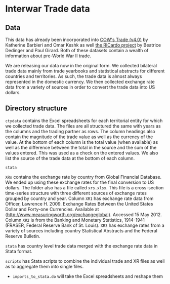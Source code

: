 # Interwar Trade data


## Data
This data has already been incorporated into <a href='https://correlatesofwar.org/data-sets/bilateral-trade/'>COW's Trade (v4.0)</a> by Katherine Barbieri and Omar Keshk as well <a href='https://ricardo.medialab.sciences-po.fr/#!/'>the RICardo project</a> by Beatrice Dedinger and Paul Girard. Both of these datasets contain a wealth of information about pre-World War II trade. 

We are releasing our data now in the original form. We collected bilateral trade data mainly from trade yearbooks and statistical abstracts for different countries and territories. As such, the trade data is almost always represented in the domestic currency. We then collected exchange rate data from a variety of sources in order to convert the trade data into US dollars. 


## Directory structure

`ctydata` contains the Excel spreadsheets for each territorial entity for which we collected trade data. The files are all structured the same with years as the columns and the trading partner as rows. The column headings also contain the magnitude of the trade value as well as the currency of the value. At the bottom of each column is the total value (when available) as well as the difference between the total in the source and the sum of the values entered. This was used as a check on the entered values. We also list the source of the trade data at the bottom of each column.

`stata` 

`XRs` contains the exchange rate by country from Global Financial Database. We ended up using these exchange rates for the final conversion to US dollars. The folder also has a file called `xrs.xlsx`. This file is a cross-section time-series structure with three different sources of exchange rates grouped by country and year. Column `XR1` has exchange rate data from 
Officer, Lawrence H. 2009. Exchange Rates Between the United States Dollar and Forty-one Currencies. Available at ⟨http://www.measuringworth.org/exchangeglobal⟩. Accessed 15 May 2012. Column `XR2` is from the Banking and Monetary Statistics, 1914-1941 (FRASER, Federal Reserve Bank of St. Louis). `XR3` has exchange rates from a variety of sources including country Statistical Abstracts and the Federal Reserve Bulletin.  

`stata` has country level trade data merged with the exchange rate data in Stata format. 


`scripts` has Stata scripts to combine the individual trade and XR files as well as to aggregate them into single files. 

- `imports_to_stata.do` will take the Excel spreadsheets and reshape them 
